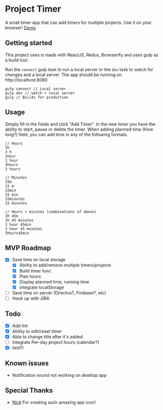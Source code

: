 # Project Timer

A small timer app that can add timers for multiple projects.
Use it on your browser! [Demo](https://alxmerino.github.io/Project-Timer/)

## Getting started
This project uses is made with ReactJS, Redux, Browserify and uses gulp as a build tool.

Run the `connect` gulp task to run a local server or the `dev` task to watch for changes and a local server. The app should be running on http://localhost:8080

```
gulp connect // Local server
gulp dev // watch + local server
gulp // Builds for production
```

## Usage
Simply fill in the fields and click "Add Timer". In the new timer you have the ability to start, pause or delete the timer.
When adding planned time (How long?) field, you can add time in any of the following formats.

````
// Hours
3h
3 h
1hour
1 hour
3hours
3 hours

// Minutes
15m
15 m
15min
15 min
15minutes
15 minutes

// Hours + minutes (combinations of above)
3h 45m
3h 45 minutes
3 hour 45min
3 hour 45 minutes
3hours45min
````

## MVP Roadmap
- [x] Save time on local storage
    - [x] Ability to add/remove multiple timers/projects
    - [x] Build timer func
    - [x] Plan hours
    - [x] Display planned time, running time
    - [x] Integrate localStorage
- [ ] Save time on server (Directus?, Firebase?, etc)
- [ ] Hook up with JIRA

## Todo
- [x] Add lint
- [x] Ability to edit/reset timer
- [x] Able to change title after it's added
- [ ] Integrate Per-day project hours (calendar?)
- [x] test!!!

## Known issues
- Notification sound not working on desktop app

## Special Thanks
- [Nick](https://twitter.com/ncsfoo) For creating such amazing app icon!
